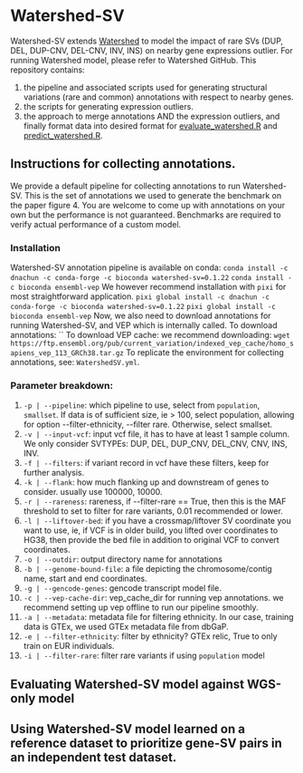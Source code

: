 # Watershed-SV 
Watershed-SV extends [Watershed](https://github.com/BennyStrobes/Watershed) to model the impact of rare SVs (DUP, DEL, DUP-CNV, DEL-CNV, INV, INS) on nearby gene expressions outlier. For running Watershed model, please refer to Watershed GitHub. This repository contains:
1. the pipeline and associated scripts used for generating structural variations (rare and common) annotations with respect to nearby genes.
2. the scripts for generating expression outliers. 
3. the approach to merge annotations AND the expression outliers, and finally format data into desired format for [evaluate_watershed.R](https://github.com/BennyStrobes/Watershed/blob/master/evaluate_watershed.R) and [predict_watershed.R](https://github.com/BennyStrobes/Watershed/blob/master/predict_watershed.R).

## Instructions for collecting annotations. 
We provide a default pipeline for collecting annotations to run Watershed-SV. This is the set of annotations we used to generate the benchmark on the paper figure 4. You are welcome to come up with annotations on your own but the performance is not guaranteed. Benchmarks are required to verify actual performance of a custom model. 
### Installation
Watershed-SV annotation pipeline is available on conda:
`conda install -c dnachun -c conda-forge -c bioconda watershed-sv=0.1.22`
`conda install -c bioconda ensembl-vep`
We however recommend installation with `pixi` for most straightforward application. 
`pixi global install -c dnachun -c conda-forge -c bioconda watershed-sv=0.1.22`
`pixi global install -c bioconda ensembl-vep`
Now, we also need to download annotations for running Watershed-SV, and VEP which is internally called. 
To download annotations: 
``
To download VEP cache: we recommend downloading:
```wget https://ftp.ensembl.org/pub/current_variation/indexed_vep_cache/homo_sapiens_vep_113_GRCh38.tar.gz```
To replicate the environment for collecting annotations, see: `WatershedSV.yml`. 
### Parameter breakdown: 
1. `-p | --pipeline`: which pipeline to use, select from `population`, `smallset`.
If data is of sufficient size, ie > 100, select population, allowing for option --filter-ethnicity, --filter rare. 
Otherwise, select smallset. 
2. `-v | --input-vcf`: input vcf file, it has to have at least 1 sample column. We only consider SVTYPEs: DUP, DEL, DUP_CNV, DEL_CNV, CNV, INS, INV. 
3. `-f | --filters`: if variant record in vcf have these filters, keep for further analysis. 
4. `-k | --flank`: how much flanking up and downstream of genes to consider. usually use 100000, 10000.  
5. `-r | --rareness`: rareness, if --filter-rare == True, then this is the MAF threshold to set to filter for rare variants, 0.01 recommended or lower.  
6. `-l | --liftover-bed`: if you have a crossmap/liftover SV coordinate you want to use, ie, if VCF is in older build, you lifted over coordinates to HG38, then provide the bed file in addition to original VCF to convert coordinates. 
7. `-o | --outdir`: output directory name for annotations
8. `-b | --genome-bound-file`: a file depicting the chromosome/contig name, start and end coordinates.
9. `-g | --gencode-genes`: gencode transcript model file.
10. `-c | --vep-cache-dir`: vep_cache_dir for running vep annotations. we recommend setting up vep offline to run our pipeline smoothly.
11. `-a | --metadata`: metadata file for filtering ethnicity. In our case, training data is GTEx, we used GTEx metadata file from dbGaP.
12. `-e | --filter-ethnicity`: filter by ethnicity? GTEx relic, True to only train on EUR individuals.
13. `-i | --filter-rare`: filter rare variants if using `population` model 

## Evaluating Watershed-SV model against WGS-only model

## Using Watershed-SV model learned on a reference dataset to prioritize gene-SV pairs in an independent test dataset. 

